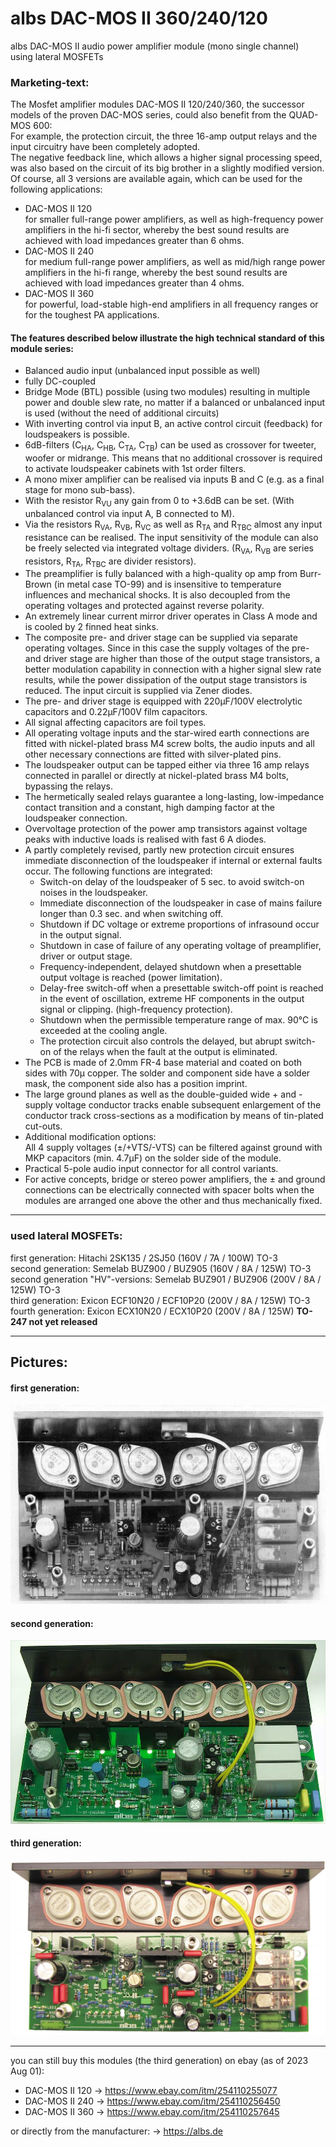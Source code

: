 
# albs DAC-MOS II 360/240/120

albs DAC-MOS II audio power amplifier module (mono single channel)  
using lateral MOSFETs  
### Marketing-text: 
The Mosfet amplifier modules DAC-MOS II 120/240/360, the successor models of the proven DAC-MOS series, could also benefit from the QUAD-MOS 600:  
For example, the protection circuit, the three 16-amp output relays and the input circuitry have been completely adopted.  
The negative feedback line, which allows a higher signal processing speed, was also based on the circuit of its big brother in a slightly modified version.  
Of course, all 3 versions are available again, which can be used for the following applications:  
* DAC-MOS II 120  
for smaller full-range power amplifiers, as well as high-frequency power amplifiers in the hi-fi sector, whereby the best sound results are achieved with load impedances greater than 6 ohms.  
* DAC-MOS II 240  
for medium full-range power amplifiers, as well as mid/high range power amplifiers in the hi-fi range, whereby the best sound results are achieved with load impedances greater than 4 ohms.  
* DAC-MOS II 360  
for powerful, load-stable high-end amplifiers in all frequency ranges or for the toughest PA applications.
  
#### The features described below illustrate the high technical standard of this module series:  
* Balanced audio input (unbalanced input possible as well)  
* fully DC-coupled  
* Bridge Mode (BTL) possible (using two modules) resulting in multiple power and double slew rate, no matter if a balanced or unbalanced input is used (without the need of additional circuits)  
* With inverting control via input B, an active control circuit (feedback) for loudspeakers is possible.  
* 6dB-filters (C<sub>HA</sub>, C<sub>HB</sub>, C<sub>TA</sub>, C<sub>TB</sub>) can be used as crossover for tweeter, woofer or midrange. This means that no additional crossover is required to activate loudspeaker cabinets with 1st order filters.  
* A mono mixer amplifier can be realised via inputs B and C (e.g. as a final stage for mono sub-bass).  
* With the resistor R<sub>VU</sub> any gain from 0 to +3.6dB can be set. (With unbalanced control via input A, B connected to M).  
* Via the resistors R<sub>VA</sub>, R<sub>VB</sub>, R<sub>VC</sub> as well as R<sub>TA</sub> and R<sub>TBC</sub> almost any input resistance can be realised. The input sensitivity of the module can also be freely selected via integrated voltage dividers. (R<sub>VA</sub>, R<sub>VB</sub> are series resistors, R<sub>TA</sub>, R<sub>TBC</sub> are divider resistors).  
* The preamplifier is fully balanced with a high-quality op amp from Burr-Brown (in metal case TO-99) and is insensitive to temperature influences and mechanical shocks. It is also decoupled from the operating voltages and protected against reverse polarity.  
* An extremely linear current mirror driver operates in Class A mode and is cooled by 2 finned heat sinks.  
* The composite pre- and driver stage can be supplied via separate operating voltages. Since in this case the supply voltages of the pre- and driver stage are higher than those of the output stage transistors, a better modulation capability in connection with a higher signal slew rate results, while the power dissipation of the output stage transistors is reduced. The input circuit is supplied via Zener diodes.  
* The pre- and driver stage is equipped with 220µF/100V electrolytic capacitors and 0.22µF/100V film capacitors.  
* All signal affecting capacitors are foil types.  
* All operating voltage inputs and the star-wired earth connections are fitted with nickel-plated brass M4 screw bolts, the audio inputs and all other necessary connections are fitted with silver-plated pins.  
* The loudspeaker output can be tapped either via three 16 amp relays connected in parallel or directly at nickel-plated brass M4 bolts, bypassing the relays.  
* The hermetically sealed relays guarantee a long-lasting, low-impedance contact transition and a constant, high damping factor at the loudspeaker connection.  
* Overvoltage protection of the power amp transistors against voltage peaks with inductive loads is realised with fast 6 A diodes.  
* A partly completely revised, partly new protection circuit ensures immediate disconnection of the loudspeaker if internal or external faults occur. The following functions are integrated:  
    * Switch-on delay of the loudspeaker of 5 sec. to avoid switch-on noises in the loudspeaker.  
    * Immediate disconnection of the loudspeaker in case of mains failure longer than 0.3 sec. and when switching off.  
    * Shutdown if DC voltage or extreme proportions of infrasound occur in the output signal.  
    * Shutdown in case of failure of any operating voltage of preamplifier, driver or output stage.  
    * Frequency-independent, delayed shutdown when a presettable output voltage is reached (power limitation).  
    * Delay-free switch-off when a presettable switch-off point is reached in the event of oscillation, extreme HF components in the output signal or clipping. (high-frequency protection).  
    * Shutdown when the permissible temperature range of max. 90°C is exceeded at the cooling angle.  
    * The protection circuit also controls the delayed, but abrupt switch-on of the relays when the fault at the output is eliminated.  
* The PCB is made of 2.0mm FR-4 base material and coated on both sides with 70µ copper. The solder and component side have a solder mask, the component side also has a position imprint.  
* The large ground planes as well as the double-guided wide + and - supply voltage conductor tracks enable subsequent enlargement of the conductor track cross-sections as a modification by means of tin-plated cut-outs.  
* Additional modification options:  
All 4 supply voltages (±/+VTS/-VTS) can be filtered against ground with MKP capacitors (min. 4.7µF) on the solder side of the module.  
* Practical 5-pole audio input connector for all control variants.  
* For active concepts, bridge or stereo power amplifiers, the ± and ground connections can be electrically connected with spacer bolts when the modules are arranged one above the other and thus mechanically fixed.  

----

### used lateral MOSFETs:  
first generation: Hitachi 2SK135 / 2SJ50 (160V / 7A / 100W) TO-3  
second generation: Semelab BUZ900 / BUZ905 (160V / 8A / 125W) TO-3  
second generation "HV"-versions: Semelab BUZ901 / BUZ906 (200V / 8A / 125W) TO-3  
third generation: Exicon ECF10N20 / ECF10P20 (200V / 8A / 125W) TO-3  
fourth generation: Exicon ECX10N20 / ECX10P20 (200V / 8A / 125W) **TO-247  not yet released**  

----

## Pictures:
#### first generation:  
<img src="/Pics/old/albs_DAC-MOS_II_2SK135_top_BW.jpg">  
  
  
#### second generation:   
<img src="/Pics/old/Albs_DAC-MOS_360__BUZ900_5.jpg">
  
  
#### third generation:   
<img src="/Pics/Albs_DAC-MOS_360__Exicon_2.jpg">  
  
----
  
you can still buy this modules (the third generation) on ebay (as of 2023 Aug 01):  
* DAC-MOS II 120 -> https://www.ebay.com/itm/254110255077  
* DAC-MOS II 240 -> https://www.ebay.com/itm/254110256450  
* DAC-MOS II 360 -> https://www.ebay.com/itm/254110257645  

or directly from the manufacturer: -> https://albs.de   

